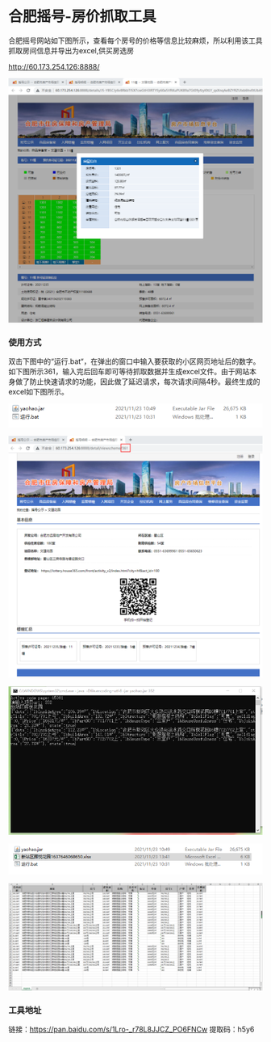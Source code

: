# 合肥摇号-房价抓取工具

合肥摇号网站如下图所示，查看每个房号的价格等信息比较麻烦，所以利用该工具抓取房间信息并导出为excel,供买房选房

http://60.173.254.126:8888/

![](https://raw.githubusercontent.com/xbingo2/readmeImg/main/crxNewTabImg/yh3.png)

### 使用方式

双击下图中的“运行.bat“，在弹出的窗口中输入要获取的小区网页地址后的数字。如下图所示361，输入完后回车即可等待抓取数据并生成excel文件。由于网站本身做了防止快速请求的功能，因此做了延迟请求，每次请求间隔4秒。最终生成的excel如下图所示。

![](https://raw.githubusercontent.com/xbingo2/readmeImg/main/crxNewTabImg/yh4.png)

![](https://raw.githubusercontent.com/xbingo2/readmeImg/main/crxNewTabImg/yh2.png)

![](https://raw.githubusercontent.com/xbingo2/readmeImg/main/crxNewTabImg/yh5.png)

![](https://raw.githubusercontent.com/xbingo2/readmeImg/main/crxNewTabImg/yh6.png)

![](https://raw.githubusercontent.com/xbingo2/readmeImg/main/crxNewTabImg/yh7.png)

### 工具地址

链接：https://pan.baidu.com/s/1Lro-_r78L8JJCZ_PO6FNCw 
提取码：h5y6
